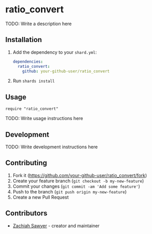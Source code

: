 # ratio_convert

TODO: Write a description here

## Installation

1. Add the dependency to your `shard.yml`:

   ```yaml
   dependencies:
     ratio_convert:
       github: your-github-user/ratio_convert
   ```

2. Run `shards install`

## Usage

```crystal
require "ratio_convert"
```

TODO: Write usage instructions here

## Development

TODO: Write development instructions here

## Contributing

1. Fork it (<https://github.com/your-github-user/ratio_convert/fork>)
2. Create your feature branch (`git checkout -b my-new-feature`)
3. Commit your changes (`git commit -am 'Add some feature'`)
4. Push to the branch (`git push origin my-new-feature`)
5. Create a new Pull Request

## Contributors

- [Zachiah Sawyer](https://github.com/your-github-user) - creator and maintainer
